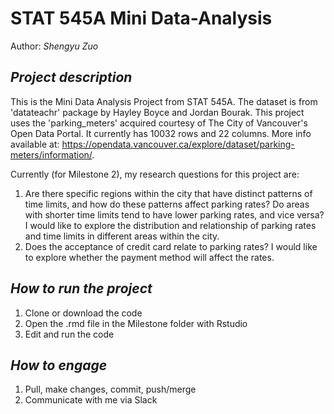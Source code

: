 # STAT 545A Mini Data-Analysis

Author: *Shengyu Zuo*

## *Project description*

This is the Mini Data Analysis Project from STAT 545A. The dataset is from 'datateachr' package by Hayley Boyce and Jordan Bourak. This project uses the 'parking_meters' acquired courtesy of The City of Vancouver's Open Data Portal. It currently has 10032 rows and 22 columns. More info available at: <https://opendata.vancouver.ca/explore/dataset/parking-meters/information/>.

Currently (for Milestone 2), my research questions for this project are:

1.  Are there specific regions within the city that have distinct patterns of time limits, and how do these patterns affect parking rates? Do areas with shorter time limits tend to have lower parking rates, and vice versa? I would like to explore the distribution and relationship of parking rates and time limits in different areas within the city.
2.  Does the acceptance of credit card relate to parking rates? I would like to explore whether the payment method will affect the rates.

## *How to run the project*

1.  Clone or download the code
2.  Open the .rmd file in the Milestone folder with Rstudio
3.  Edit and run the code

## *How to engage*

1.  Pull, make changes, commit, push/merge
2.  Communicate with me via Slack
